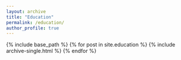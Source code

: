 ```yaml
---
layout: archive
title: "Education"
permalink: /education/
author_profile: true
---
```

{% include base_path %}
{% for post in site.education %}
  {% include archive-single.html %}
{% endfor %}

